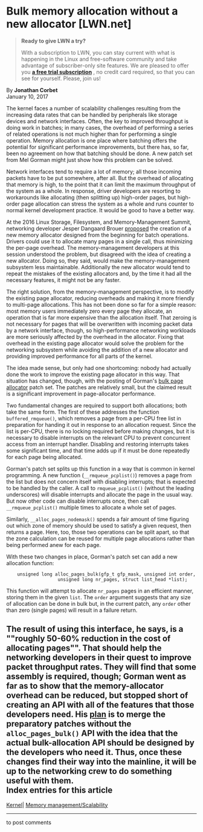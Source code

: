 # Bulk memory allocation without a new allocator [LWN.net]

> **Ready to give LWN a try?**
> 
> With a subscription to LWN, you can stay current with what is happening in the Linux and free-software community and take advantage of subscriber-only site features. We are pleased to offer you **[a free trial subscription](https://lwn.net/Promo/nst-trial/claim)** , no credit card required, so that you can see for yourself. Please, join us! 

By **Jonathan Corbet**  
January 10, 2017 

The kernel faces a number of scalability challenges resulting from the increasing data rates that can be handled by peripherals like storage devices and network interfaces. Often, the key to improved throughput is doing work in batches; in many cases, the overhead of performing a series of related operations is not much higher than for performing a single operation. Memory allocation is one place where batching offers the potential for significant performance improvements, but there has, so far, been no agreement on how that batching should be done. A new patch set from Mel Gorman might just show how this problem can be solved. 

Network interfaces tend to require a lot of memory; all those incoming packets have to be put somewhere, after all. But the overhead of allocating that memory is high, to the point that it can limit the maximum throughput of the system as a whole. In response, driver developers are resorting to workarounds like allocating (then splitting up) high-order pages, but high-order page allocation can stress the system as a whole and runs counter to normal kernel development practice. It would be good to have a better way. 

At the 2016 Linux Storage, Filesystem, and Memory-Management Summit, networking developer Jesper Dangaard Brouer [proposed](/Articles/684616/) the creation of a new memory allocator designed from the beginning for batch operations. Drivers could use it to allocate many pages in a single call, thus minimizing the per-page overhead. The memory-management developers at this session understood the problem, but disagreed with the idea of creating a new allocator. Doing so, they said, would make the memory-management subsystem less maintainable. Additionally the new allocator would tend to repeat the mistakes of the existing allocators and, by the time it had all the necessary features, it might not be any faster. 

The right solution, from the memory-management perspective, is to modify the existing page allocator, reducing overheads and making it more friendly to multi-page allocations. This has not been done so far for a simple reason: most memory users immediately zero every page they allocate, an operation that is far more expensive than the allocation itself. That zeroing is not necessary for pages that will be overwritten with incoming packet data by a network interface, though, so high-performance networking workloads are more seriously affected by the overhead in the allocator. Fixing that overhead in the existing page allocator would solve the problem for the networking subsystem while avoiding the addition of a new allocator and providing improved performance for all parts of the kernel. 

The idea made sense, but only had one shortcoming: nobody had actually done the work to improve the existing page allocator in this way. That situation has changed, though, with the posting of Gorman's [bulk page allocator](/Articles/711046/) patch set. The patches are relatively small, but the claimed result is a significant improvement in page-allocator performance. 

Two fundamental changes are required to support both allocations; both take the same form. The first of these addresses the function `buffered_rmqueue()`, which removes a page from a per-CPU free list in preparation for handing it out in response to an allocation request. Since the list is per-CPU, there is no locking required before making changes, but it is necessary to disable interrupts on the relevant CPU to prevent concurrent access from an interrupt handler. Disabling and restoring interrupts takes some significant time, and that time adds up if it must be done repeatedly for each page being allocated. 

Gorman's patch set splits up this function in a way that is common in kernel programming. A new function (`__rmqueue_pcplist()`) removes a page from the list but does not concern itself with disabling interrupts; that is expected to be handled by the caller. A call to `rmqueue_pcplist()` (without the leading underscores) will disable interrupts and allocate the page in the usual way. But now other code can disable interrupts once, then call `__rmqueue_pcplist()` multiple times to allocate a whole set of pages. 

Similarly, `__alloc_pages_nodemask()` spends a fair amount of time figuring out which zone of memory should be used to satisfy a given request, then returns a page. Here, too, those two operations can be split apart, so that the zone calculation can be reused for multiple page allocations rather than being performed anew for each page. 

With these two changes in place, Gorman's patch set can add a new allocation function: 
    
    
        unsigned long alloc_pages_bulk(gfp_t gfp_mask, unsigned int order,
    				   unsigned long nr_pages, struct list_head *list);
    

This function will attempt to allocate `nr_pages` pages in an efficient manner, storing them in the given `list`. The `order` argument suggests that any size of allocation can be done in bulk but, in the current patch, any `order` other than zero (single pages) will result in a failure return. 

The result of using this interface, he says, is a ""roughly 50-60% reduction in the cost of allocating pages"". That should help the networking developers in their quest to improve packet throughput rates. They will find that some assembly is required, though; Gorman went as far as to show that the memory-allocator overhead can be reduced, but stopped short of creating an API with all of the features that those developers need. His [plan](/Articles/711164/) is to merge the preparatory patches without the `alloc_pages_bulk()` API with the idea that the actual bulk-allocation API should be designed by the developers who need it. Thus, once these changes find their way into the mainline, it will be up to the networking crew to do something useful with them.  
Index entries for this article  
---  
[Kernel](/Kernel/Index)| [Memory management/Scalability](/Kernel/Index#Memory_management-Scalability)  
  


* * *

to post comments 

